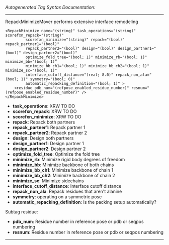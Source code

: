 _Autogenerated Tag Syntax Documentation:_

---
RepackMinimizeMover performs extensive interface remodeling

```
<RepackMinimize name="(string)" task_operations="(string)" scorefxn_repack="(string)"
         scorefxn_minimize="(string)" repack="(bool)" repack_partner1="(bool)"
         repack_partner2="(bool)" design="(bool)" design_partner1="(bool)" design_partner2="(bool)"
         optimize_fold_tree="(bool; 1)" minimize_rb="(bool; 1)" minimize_bb="(bool; 1)"
         minimize_bb_ch1="(bool; 1)" minimize_bb_ch2="(bool; 1)" minimize_sc="(bool; 1)"
         interface_cutoff_distance="(real; 8.0)" repack_non_ala="(bool; 1)" symmetry="(bool; 0)"
         automatic_repacking_definition="(bool; 1)" >
    <residue pdb_num="(refpose_enabled_residue_number)" resnum="(refpose_enabled_residue_number)" />
</RepackMinimize>
```

-   **task_operations**: XRW TO DO
-   **scorefxn_repack**: XRW TO DO
-   **scorefxn_minimize**: XRW TO DO
-   **repack**: Repack both partners
-   **repack_partner1**: Repack partner 1
-   **repack_partner2**: Repack partner 2
-   **design**: Design both partners
-   **design_partner1**: Design partner 1
-   **design_partner2**: Design partner 2
-   **optimize_fold_tree**: Optimize the fold tree
-   **minimize_rb**: Minimize rigid body degrees of freedom
-   **minimize_bb**: Minimize backbone of both chains
-   **minimize_bb_ch1**: Minimize backbone of chain 1
-   **minimize_bb_ch2**: Minimize backbone of chain 2
-   **minimize_sc**: Minimize sidechains
-   **interface_cutoff_distance**: Interface cutoff distance
-   **repack_non_ala**: Repack residues that aren't alanine
-   **symmetry**: operating on a symmetric pose
-   **automatic_repacking_definition**: Is the packing setup automatically?


Subtag residue:   

-   **pdb_num**: Residue number in reference pose or pdb or seqpos numbering
-   **resnum**: Residue number in reference pose or pdb or seqpos numbering

---
